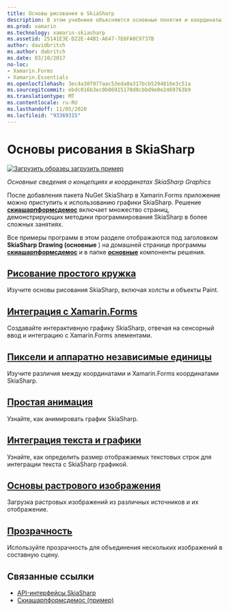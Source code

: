 ```yaml
---
title: Основы рисования в SkiaSharp
description: В этом учебнике объясняются основные понятия и координаты графики SkiaSharp в Xamarin.Forms приложениях.
ms.prod: xamarin
ms.technology: xamarin-skiasharp
ms.assetid: 25141E3E-D22E-44B1-A647-7E6FA0C9737B
author: davidbritch
ms.author: dabritch
ms.date: 03/10/2017
no-loc:
- Xamarin.Forms
- Xamarin.Essentials
ms.openlocfilehash: 3ec4a30f077aac53eda0a317bcb5294816e3c51a
ms.sourcegitcommit: ebdc016b3ec0b06915170d0cbbd9e0e2469763b9
ms.translationtype: MT
ms.contentlocale: ru-RU
ms.lasthandoff: 11/05/2020
ms.locfileid: "93369315"
---
```

# <a name="skiasharp-drawing-basics"></a>Основы рисования в SkiaSharp

[![Загрузить образец](~/media/shared/download.png) загрузить пример](/samples/xamarin/xamarin-forms-samples/skiasharpforms-demos)

_Основные сведения о концепциях и координатах SkiaSharp Graphics_

После добавления пакета NuGet SkiaSharp в Xamarin.Forms приложение можно приступить к использованию графики SkiaSharp. Решение [**скиашарпформсдемос**](/samples/xamarin/xamarin-forms-samples/skiasharpforms-demos) включает множество страниц, демонстрирующих методики программирования SkiaSharp в более сложных занятиях.

Все примеры программ в этом разделе отображаются под заголовком **SkiaSharp Drawing (основные** ) на домашней странице программы [**скиашарпформсдемос**](/samples/xamarin/xamarin-forms-samples/skiasharpforms-demos) и в папке [**основные**](https://github.com/xamarin/xamarin-forms-samples/tree/master/SkiaSharpForms/Demos/Demos/SkiaSharpFormsDemos/Basics) компоненты решения.

## <a name="drawing-a-simple-circle"></a>[Рисование простого кружка](circle.md)

Изучите основы рисования SkiaSharp, включая холсты и объекты Paint.

## <a name="integrating-with-no-locxamarinforms"></a>[Интеграция с Xamarin.Forms](integration.md)

Создавайте интерактивную графику SkiaSharp, отвечая на сенсорный ввод и интеграцию с Xamarin.Forms элементами.

## <a name="pixels-and-device-independent-units"></a>[Пиксели и аппаратно независимые единицы](pixels.md)

Изучите различия между координатами и Xamarin.Forms координатами SkiaSharp.

## <a name="basic-animation"></a>[Простая анимация](animation.md)

Узнайте, как анимировать график SkiaSharp.

## <a name="integrating-text-and-graphics"></a>[Интеграция текста и графики](text.md)

Узнайте, как определить размер отображаемых текстовых строк для интеграции текста с SkiaSharp графикой.

## <a name="bitmap-basics"></a>[Основы растрового изображения](bitmaps.md)

Загрузка растровых изображений из различных источников и их отображение.

## <a name="transparency"></a>[Прозрачность](transparency.md)

Используйте прозрачность для объединения нескольких изображений в составную сцену.

## <a name="related-links"></a>Связанные ссылки

- [API-интерфейсы SkiaSharp](/dotnet/api/skiasharp)
- [Скиашарпформсдемос (пример)](/samples/xamarin/xamarin-forms-samples/skiasharpforms-demos)